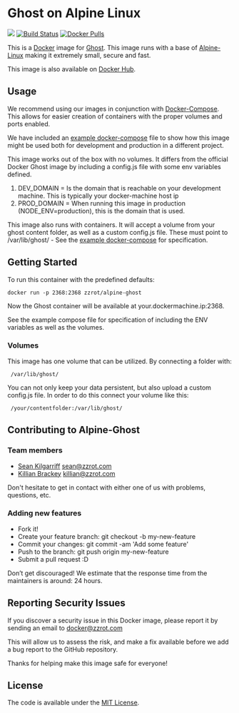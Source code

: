 # Ghost on Alpine Linux

[![](https://badge.imagelayers.io/zzrot/alpine-ghost:latest.svg)](https://imagelayers.io/?images=zzrot/alpine-ghost:latest 'Get your own badge on imagelayers.io') [![Build Status](https://travis-ci.org/ZZROTDesign/alpine-ghost.svg?branch=master)](https://travis-ci.org/ZZROTDesign/alpine-ghost) [![Docker Pulls](https://img.shields.io/docker/pulls/zzrot/alpine-ghost.svg?maxAge=2592000)](https://hub.docker.com/r/zzrot/alpine-ghost/)

This is a [Docker](https://www.docker.com/) image for [Ghost](https://ghost.org). This image runs with a base of [Alpine-Linux](http://www.alpinelinux.org/) making it extremely small, secure and fast.

This image is also available on [Docker Hub](https://hub.docker.com/r/zzrot/alpine-ghost/).

## Usage
We recommend using our images in conjunction with [Docker-Compose](https://docs.docker.com/compose/). This allows for easier creation of containers with the proper volumes and ports enabled.

We have included an [example docker-compose](https://github.com/ZZROTDesign/alpine-ghost/docker-compose.example.yml) file to show how this image might be used both for development and production in a different project.

This image works out of the box with no volumes. It differs from the official Docker Ghost image by including a config.js file with some env variables defined.

1. DEV_DOMAIN = Is the domain that is reachable on your development machine. This is typically your docker-machine host ip
2. PROD_DOMAIN = When running this image in production (NODE_ENV=production), this is the domain that is used.

This image also runs with containers. It will accept a volume from your ghost content folder, as well as a custom config.js file. These must point to /var/lib/ghost/ - See the [example docker-compose](https://github.com/ZZROTDesign/alpine-ghost/docker-compose.example.yml) for specification.

## Getting Started

To run this container with the predefined defaults:

    docker run -p 2368:2368 zzrot/alpine-ghost

Now the Ghost container will be available at your.dockermachine.ip:2368.

See the example compose file for specification of including the ENV variables as well as the volumes.

### Volumes

This image has one volume that can be utilized. By connecting a folder with:

     /var/lib/ghost/

You can not only keep your data persistent, but also upload a custom config.js file. In order to do this connect your volume like this:

     /your/contentfolder:/var/lib/ghost/


## Contributing to Alpine-Ghost

### Team members

* [Sean Kilgarriff](https://github.com/Skilgarriff) sean@zzrot.com
* [Killian Brackey](https://github.com/killianbrackey) killian@zzrot.com

Don't hesitate to get in contact with either one of us with problems, questions, etc.


### Adding new features

* Fork it!
* Create your feature branch: git checkout -b my-new-feature
* Commit your changes: git commit -am 'Add some feature'
* Push to the branch: git push origin my-new-feature
* Submit a pull request :D


Don’t get discouraged! We estimate that the response time from the
maintainers is around: 24 hours.

## Reporting Security Issues

If you discover a security issue in this Docker image, please report it by sending an email to docker@zzrot.com

This will allow us to assess the risk, and make a fix available before we add a bug report to the GitHub repository.

Thanks for helping make this image safe for everyone!


## License

The code is available under the [MIT License](https://github.com/ZZROTDesign/alpine-ghost/LICENSE).
